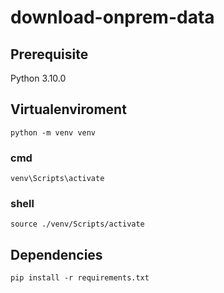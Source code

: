 # download-onprem-data

## Prerequisite
Python 3.10.0

## Virtualenviroment
```python -m venv venv```

### cmd
```venv\Scripts\activate```

### shell
```source ./venv/Scripts/activate```

## Dependencies
```pip install -r requirements.txt```